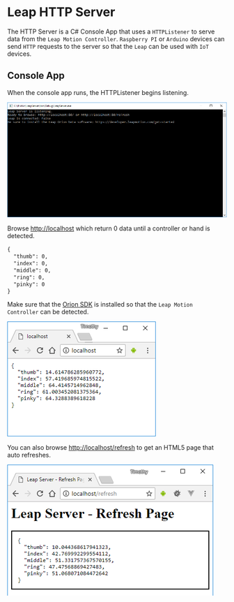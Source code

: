 # Leap HTTP Server

The HTTP Server is a C# Console App that uses a `HTTPListener` to serve data from the `Leap Motion Controller`. `Raspberry PI` or `Arduino` devices can send `HTTP` requests to the server so that the `Leap` can be used with `IoT` devices.

## Console App

When the console app runs, the HTTPListener begins listening.

![image_1](images/image_1.png)

Browse [http://localhost](http://localhost) which return 0 data until a controller or hand is detected.

```
{
  "thumb": 0,
  "index": 0,
  "middle": 0,
  "ring": 0,
  "pinky": 0
}
```

Make sure that the [Orion SDK](https://developer.leapmotion.com/get-started/) is installed so that the `Leap Motion Controller` can be detected.

![image_3](images/image_3.png)

You can also browse [http://localhost/refresh](http://localhost/refresh) to get an HTML5 page that auto refreshes.

![image_2](images/image_2.png)

